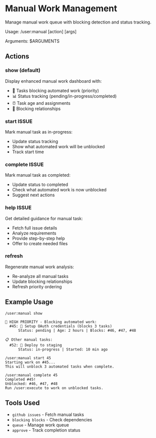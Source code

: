 # Manual Work Management

Manage manual work queue with blocking detection and status tracking.

Usage: /user:manual [action] [args]

Arguments: $ARGUMENTS

## Actions

### show (default)
Display enhanced manual work dashboard with:
- 🚨 Tasks blocking automated work (priority)
- 📊 Status tracking (pending/in-progress/completed)
- ⏰ Task age and assignments
- 🔗 Blocking relationships

### start ISSUE
Mark manual task as in-progress:
- Update status tracking
- Show what automated work will be unblocked
- Track start time

### complete ISSUE  
Mark manual task as completed:
- Update status to completed
- Check what automated work is now unblocked
- Suggest next actions

### help ISSUE
Get detailed guidance for manual task:
- Fetch full issue details
- Analyze requirements
- Provide step-by-step help
- Offer to create needed files

### refresh
Regenerate manual work analysis:
- Re-analyze all manual tasks
- Update blocking relationships
- Refresh priority ordering

## Example Usage
```
/user:manual show

🚨 HIGH PRIORITY - Blocking automated work:
  #45: 👤 Setup OAuth credentials (blocks 3 tasks)
      Status: pending | Age: 2 hours | Blocks: #46, #47, #48

📋 Other manual tasks:
  #52: 👤 Deploy to staging
      Status: in-progress | Started: 10 min ago

/user:manual start 45
Starting work on #45...
This will unblock 3 automated tasks when complete.

/user:manual complete 45  
Completed #45! 
Unblocked: #46, #47, #48
Run /user:execute to work on unblocked tasks.
```

## Tools Used
- `github issues` - Fetch manual tasks
- `blocking blocks` - Check dependencies
- `queue` - Manage work queue
- `approve` - Track completion status